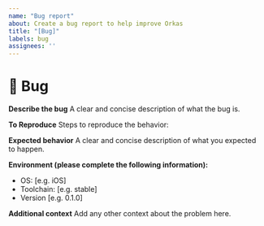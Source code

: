 ```yaml
---
name: "Bug report"
about: Create a bug report to help improve Orkas
title: "[Bug]"
labels: bug
assignees: ''
---
```


# 🐛 Bug

**Describe the bug**
A clear and concise description of what the bug is.

**To Reproduce**
Steps to reproduce the behavior:

**Expected behavior**
A clear and concise description of what you expected to happen.

**Environment (please complete the following information):**

- OS: [e.g. iOS]
- Toolchain: [e.g. stable]
- Version [e.g. 0.1.0]

**Additional context**
Add any other context about the problem here.
